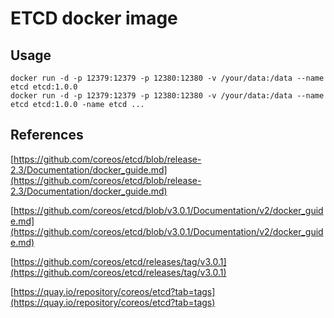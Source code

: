 # ETCD docker image
  
  
## Usage  
  
`docker run -d -p 12379:12379 -p 12380:12380 -v /your/data:/data --name etcd etcd:1.0.0`  
`docker run -d -p 12379:12379 -p 12380:12380 -v /your/data:/data --name etcd etcd:1.0.0 -name etcd ...`  
  
## References  
  
[https://github.com/coreos/etcd/blob/release-2.3/Documentation/docker_guide.md](https://github.com/coreos/etcd/blob/release-2.3/Documentation/docker_guide.md)  
  
[https://github.com/coreos/etcd/blob/v3.0.1/Documentation/v2/docker_guide.md](https://github.com/coreos/etcd/blob/v3.0.1/Documentation/v2/docker_guide.md)  
  
[https://github.com/coreos/etcd/releases/tag/v3.0.1](https://github.com/coreos/etcd/releases/tag/v3.0.1)  
  
[https://quay.io/repository/coreos/etcd?tab=tags](https://quay.io/repository/coreos/etcd?tab=tags)  
  